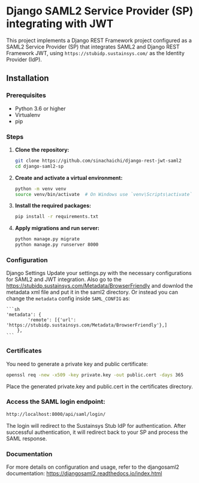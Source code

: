 # Django SAML2 Service Provider (SP) integrating with JWT

This project implements a Django REST Framework project configured as a SAML2 Service Provider (SP) that integrates SAML2 and Django REST Framework JWT, using `https://stubidp.sustainsys.com/` as the Identity Provider (IdP).

## Installation

### Prerequisites

- Python 3.6 or higher
- Virtualenv
- pip

### Steps

1. **Clone the repository:**

   ```sh
   git clone https://github.com/sinachaichi/django-rest-jwt-saml2
   cd django-saml2-sp
   ```

2. **Create and activate a virtual environment:**
    ```sh
    python -m venv venv
    source venv/bin/activate  # On Windows use `venv\Scripts\activate`
    ```
3. **Install the required packages:**

    ```sh
    pip install -r requirements.txt
    ```
4. **Apply migrations and run server:**

    ```sh
    python manage.py migrate
    python manage.py runserver 8000
    ```
### Configuration
Django Settings
Update your settings.py with the necessary configurations for SAML2 and JWT integration.
Also go to the https://stubidp.sustainsys.com/Metadata/BrowserFriendly and downlod the metadata xml file
and put it in the saml2 directory. Or instead you can change the `metadata` config inside `SAML_CONFIG` as:

    ```sh
    'metadata': {
            'remote': [{'url': 'https://stubidp.sustainsys.com/Metadata/BrowserFriendly'},]
        },
    ```


### Certificates
You need to generate a private key and public certificate:

```sh
openssl req -new -x509 -key private.key -out public.cert -days 365
```

Place the generated private.key and public.cert in the certificates directory.


### Access the SAML login endpoint:

```sh
http://localhost:8000/api/saml/login/
```
The login will redirect to the Sustainsys Stub IdP for authentication. After successful authentication, it will redirect back to your SP and process the SAML response.

### Documentation
For more details on configuration and usage, refer to the djangosaml2 documentation:
https://djangosaml2.readthedocs.io/index.html
